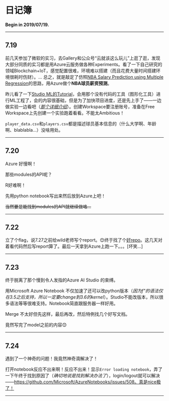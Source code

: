 # 日记簿

**Begin in 2019/07/19.**

---

## 7.19

前几天参加了微软的实习，去Gallery和公众号“云就该这么玩儿”上逛了逛，发现大部分同质的实习都是用Azure云服务做各种Experiments。看了一下自己研究的领域Blockchain+IoT，感觉配置很难，环境难以搭建（而且花费大量时间搭建环境很耗时伤财）。...  总之，就是敲定了仿照[NBA Salary Prediction using Multiple Regression](https://www.kaggle.com/koki25ando/nba-salary-prediction-using-multiple-regression)的思路，用Azure做个**NBA球员薪资预测**。

昨儿看了一下[Studio ML的Tutorial](https://docs.microsoft.com/en-us/azure/machine-learning/studio/create-experiment)，会用那个没有代码的工具（图形化工具）进行ML工程了，会的内容很基础，但是为了加快项目进度，还是先上手了——一边做实验一边看吧（*[那个详细介绍](https://docs.microsoft.com/en-us/azure/machine-learning/studio/tutorial-part1-credit-risk)*）。创建Workspace要注册账号，准备在Free Workspace上先创建一个实验跑着看看。不能太Ambitious！

`player_data.csv`和`players.csv`都是描述球员基本信息的（什么大学啊、年龄啊、blablabla...）没啥用处。

---

## 7.20

Azure 好慢啊！

那些modules的API呢？

R好难啊！

先用python notebook写出来然后放到Azure上吧！

~~当然要是能找到modules的API就继续做咯...~~

---

## 7.22

立了个flag，说7.27之前给wild老师写个report。😊终于找了个[好repo](https://github.com/ak4248)。这几天对着看代码然后写report算了。最后一天拿到Azure上跑一下。。。[坏笑...]

---

## 7.23

终于脱离了那个慢到令人发指的Azure AI Studio 的束缚。

用Microsoft Azure Notebook 不仅加速了还可以改python版本（*因为f\"的语法仅在3.5之后支持，所以一定要change到3.6的kernel*）。Studio不能改版本，所以很多语法等等很难支持。Notebook简直跟服务器一样好用。

Merge 不太好但先这样，最后再改，然后特例找几个好写文档。

竟然写完了model之前的内容😊

---

## 7.24

遇到了一个神奇的问题！我竟然神奇滴解决了！

打开notebook反应不出来啊！反应不出来！显示`Error loading notebook`，弄了一下午终于找到原因了（*确切地说是找到解决办法了*），login/logout就可以解决——https://github.com/Microsoft/AzureNotebooks/issues/508。真是nice极了！

---



